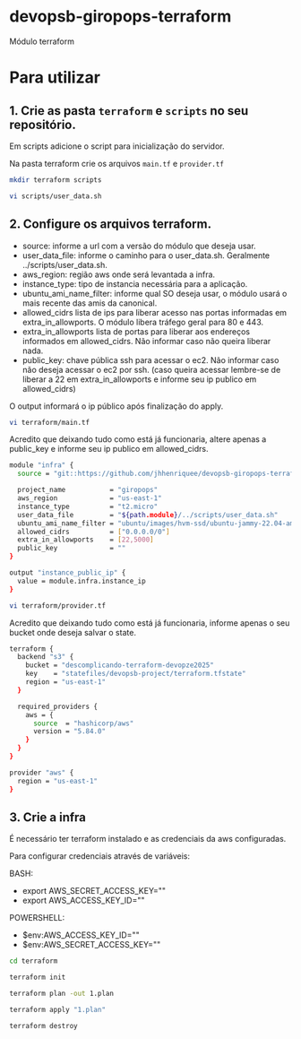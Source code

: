 # devopsb-giropops-terraform
Módulo terraform

# Para utilizar
## 1. Crie as pasta `terraform` e `scripts` no seu repositório.

Em scripts adicione o script para inicialização do servidor.

Na pasta terraform crie os arquivos `main.tf` e `provider.tf`

```bash
mkdir terraform scripts
```

```bash
vi scripts/user_data.sh
```

## 2. Configure os arquivos terraform. 


- source: informe a url com a versão do módulo que deseja usar.
- user_data_file: informe o caminho para o user_data.sh. Geralmente  ../scripts/user_data.sh.
- aws_region: região aws onde será levantada a infra.
- instance_type: tipo de instancia necessária para a aplicação.
- ubuntu_ami_name_filter: informe qual SO deseja usar, o módulo usará o mais recente das amis da canonical.
- allowed_cidrs lista de ips para liberar acesso nas portas informadas em extra_in_allowports. O módulo libera tráfego geral para 80 e 443.
- extra_in_allowports lista de portas para liberar aos endereços informados em allowed_cidrs. Não informar caso não queira liberar nada.
- public_key: chave pública ssh para acessar o ec2. Não informar caso não deseja acessar o ec2 por ssh. (caso queira acessar lembre-se de liberar a 22 em extra_in_allowports e informe seu ip publico em allowed_cidrs)

O output informará o ip público após finalização do apply.

```bash
vi terraform/main.tf
```

Acredito que deixando tudo como está já funcionaria, altere apenas a public_key e informe seu ip publico em allowed_cidrs.

```bash
module "infra" {
  source = "git::https://github.com/jhhenriquee/devopsb-giropops-terraform.git?ref=v1.1.0"

  project_name           = "giropops"
  aws_region             = "us-east-1"
  instance_type          = "t2.micro"
  user_data_file         = "${path.module}/../scripts/user_data.sh"
  ubuntu_ami_name_filter = "ubuntu/images/hvm-ssd/ubuntu-jammy-22.04-amd64-server-*"
  allowed_cidrs          = ["0.0.0.0/0"]
  extra_in_allowports    = [22,5000]  
  public_key             = ""
}

output "instance_public_ip" {
  value = module.infra.instance_ip
}
```


```bash
vi terraform/provider.tf
```
Acredito que deixando tudo como está já funcionaria, informe apenas o seu bucket onde deseja salvar o state.
```bash
terraform {
  backend "s3" {
    bucket = "descomplicando-terraform-devopze2025"
    key    = "statefiles/devopsb-project/terraform.tfstate"
    region = "us-east-1"
  }

  required_providers {
    aws = {
      source  = "hashicorp/aws"
      version = "5.84.0"
    }
  }
}

provider "aws" {
  region = "us-east-1"
}
```

## 3. Crie a infra

É necessário ter terraform instalado e as credenciais da aws configuradas.

Para configurar credenciais através de variáveis:

BASH:
- export AWS_SECRET_ACCESS_KEY=""
- export AWS_ACCESS_KEY_ID=""

POWERSHELL:
- $env:AWS_ACCESS_KEY_ID=""
- $env:AWS_SECRET_ACCESS_KEY=""

```bash
cd terraform
```

```bash
terraform init
```

```bash
terraform plan -out 1.plan
```

```bash
terraform apply "1.plan"
```

```bash
terraform destroy
```